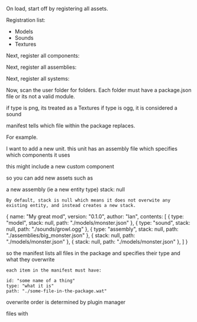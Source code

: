 On load, start off by registering all assets.

Registration list:

- Models
- Sounds
- Textures

Next, register all components:

Next, register all assemblies:

Next, register all systems:



Now, scan the user folder for folders. Each folder must have a package.json file
or its not a valid module.

if type is png, its treated as a Textures
if type is ogg, it is considered a sound

manifest tells which file within the package replaces.



For example.

I want to add a new unit. this unit has an assembly file which specifies which components it uses

this might include a new custom component


so you can add new assets such as

a new assembly (ie a new entity type)
	stack: null

	By default, stack is null which means it does not overwite any existing entity, and instead creates a new stack.



{
	name: "My great mod",
	version: "0.1.0",
	author: "Ian",
	contents: [
		{ type: "model", stack: null, path: "./models/monster.json" },
		{ type: "sound", stack: null, path: "./sounds/growl.ogg" },
		{ type: "assembly", stack: null, path: "./assemblies/big_monster.json" },
		{ stack: null, path: "./models/monster.json" },
		{ stack: null, path: "./models/monster.json" },
	]
}



so the manifest lists all files in the package and specifies their type and what they overwrite

	each item in the manifest must have:

	id: "some name of a thing"
	type: "what it is"
	path: "./some-file-in-the-package.wat"



overwrite order is determined by plugin manager

files with 
